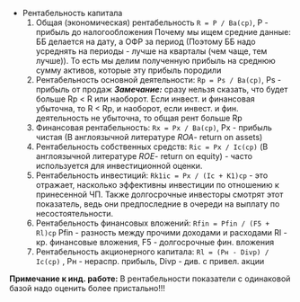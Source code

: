 - Рентабельность капитала
	 1. Общая (экономическая) рентабельность
	 `R = P / Ba(ср)`, P - прибыль до налогообложения
	 Почему мы ищем средние данные: ББ делается на дату, а ОФР за период (Поэтому ББ надо усреднять на периоды - лучше на кварталы (чем чаще, тем лучше)). 
	 То есть мы делим полученную прибыль на среднюю сумму активов, которые эту прибыль породили
	 2. Рентабельность основной деятельности:
	 `Rp = Ps / Ba(ср)`, Ps - прибыль от продаж
	 ***Замечание:*** сразу нельзя сказать, что будет больше Rp < R или наоборот. Если инвест. и финансовая убыточна, то R < Rp, и наоборот, если инвест. и фин. деятельность не убыточна, то общая рент больше Rp
	 3. Финансовая рентабельность:
	 `Rx = Px / Ba(ср)`, Px - прибыль чистая (В англоязычной литературе $ROA$- return on assets)
	 4. Рентабельность собственных средств:
	 `Ric = Px / Ic(ср)`  (В англоязычной литературе $ROE$- return on equity) - часто используется для инвестиционной оценки.
	 5. Рентабельность инвестиций:
	 `Rk1ic = Px / (Ic + K1)ср` - это отражает, насколько эффективны инвестиции по отношению к принесенной ЧП. Также долгосрочные инвесторы смотрят этот показатель, ведь они предпоследние в очереди на выплату по несостоятельности. 
	 6. Рентабельность финансовых вложений: 
	 `Rfin = Pfin / (F5 + Rl)ср` Pfin - разность между прочими доходами и расходами
	 Rl - кр. финансовые вложения, F5 - долгосрочные фин. вложения
	 7. Рентабельность акционерного капитала:
	 `Rl = (Pн - Divp) / Ic(ср)` , Рн - нераспр. прибыль, Divp - див. с привел. акции

**Примечание к инд. работе:** В рентабельности показатели с одинаковой базой надо оценить более пристально!!!